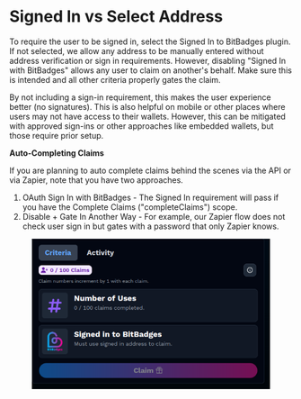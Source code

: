 # Signed In vs Select Address

To require the user to be signed in, select the Signed In to BitBadges plugin. If not selected, we allow any address to be manually entered without address verification or sign in requirements. However, disabling "Signed In with BitBadges" allows any user to claim on another's behalf. Make sure this is intended and all other criteria properly gates the claim.

By not including a sign-in requirement, this makes the user experience better (no signatures). This is also helpful on mobile or other places where users may not have access to their wallets. However, this can be mitigated with approved sign-ins or other approaches like embedded wallets, but those require prior setup.

**Auto-Completing Claims**

If you are planning to auto complete claims behind the scenes via the API or via Zapier, note that you have two approaches.

1. OAuth Sign In with BitBadges - The Signed In requirement will pass if you have the Complete Claims ("completeClaims") scope.
2. Disable + Gate In Another Way - For example, our Zapier flow does not check user sign in but gates with a password that only Zapier knows.

<figure><img src="../../../.gitbook/assets/image (198).png" alt=""><figcaption></figcaption></figure>

